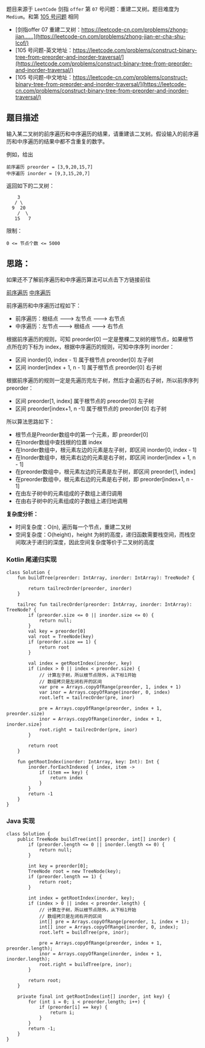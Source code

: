 题目来源于 `LeetCode` 剑指 `offer` 第 `07` 号问题：重建二叉树。题目难度为 `Medium`。和第 [105 号问题](https://leetcode-cn.com/problems/construct-binary-tree-from-preorder-and-inorder-traversal/) 相同

* [剑指offer 07 重建二叉树：https://leetcode-cn.com/problems/zhong-jian......](https://leetcode-cn.com/problems/zhong-jian-er-cha-shu-lcof/)
* [105 号问题-英文地址：https://leetcode.com/problems/construct-binary-tree-from-preorder-and-inorder-traversal/](https://leetcode.com/problems/construct-binary-tree-from-preorder-and-inorder-traversal/)
* [105 号问题-中文地址：https://leetcode-cn.com/problems/construct-binary-tree-from-preorder-and-inorder-traversal/](https://leetcode-cn.com/problems/construct-binary-tree-from-preorder-and-inorder-traversal/)


## 题目描述

输入某二叉树的前序遍历和中序遍历的结果，请重建该二叉树。假设输入的前序遍历和中序遍历的结果中都不含重复的数字。

例如，给出

```
前序遍历 preorder = [3,9,20,15,7]
中序遍历 inorder = [9,3,15,20,7]
```

返回如下的二叉树：

```
    3
   / \
  9  20
    /  \
   15   7
```

限制：

```
0 <= 节点个数 <= 5000
```

## 思路：

如果还不了解前序遍历和中序遍历算法可以点击下方链接前往

[前序遍历](https://github.com/hi-dhl/Leetcode-Solutions-with-Java-And-Kotlin/blob/master/BinaryTree(%E4%BA%8C%E5%8F%89%E6%A0%91)/0xA01%20LeetCode%E4%BA%8C%E5%8F%89%E6%A0%91%EF%BC%9A%20%E5%89%8D%E5%BA%8F%E9%81%8D%E5%8E%86.md)
[中序遍历](https://github.com/hi-dhl/Leetcode-Solutions-with-Java-And-Kotlin/blob/master/BinaryTree(%E4%BA%8C%E5%8F%89%E6%A0%91)/0xA02%20LeetCode%E4%BA%8C%E5%8F%89%E6%A0%91%EF%BC%9A%E4%B8%AD%E5%BA%8F%E9%81%8D%E5%8E%86.md)

前序遍历和中序遍历过程如下：

* 前序遍历：根结点 ---> 左节点 ---> 右节点
* 中序遍历：左节点---> 根结点 ---> 右节点

根据前序遍历的规则，可知 preorder[0] 一定是整棵二叉树的根节点，如果根节点所在的下标为 index，根据中序遍历的规则，可知中序序列 inorder：

* 区间 inorder[0, index - 1] 属于根节点 preorder[0] 左子树
* 区间 inorder[index + 1, n - 1] 属于根节点 preorder[0] 右子树

根据前序遍历的规则一定是先遍历完左子树，然后才会遍历右子树，所以前序序列 preorder：

* 区间 preorder[1, index] 属于根节点的 preorder[0] 左子树
* 区间 preorder[index+1, n -1] 属于根节点的 preorder[0] 右子树

所以算法思路如下：

* 根节点是Preorder数组中的第一个元素，即 preorder[0]
* 在Inorder数组中查找根的位置 index
* 在Inorder数组中，根元素左边的元素是左子树，即区间 inorder[0, index - 1]
* 在Inorder数组中，根元素右边的元素是右子树，即区间 inorder[index + 1, n - 1]
* 在preorder数组中，根元素左边的元素是左子树，即区间 preorder[1, index]
* 在preorder数组中，根元素右边的元素是右子树，即 preorder[index+1, n - 1]
* 在由左子树中的元素组成的子数组上递归调用
* 在由右子树中的元素组成的子数组上递归地调用

**复杂度分析：**

* 时间复杂度：O(n), 遍历每一个节点，重建二叉树
* 空间复杂度：O(height)，height 为树的高度，递归函数需要栈空间，而栈空间取决于递归的深度，因此空间复杂度等价于二叉树的高度

### Kotlin 尾递归实现

```
class Solution {
    fun buildTree(preorder: IntArray, inorder: IntArray): TreeNode? {

        return tailrecOrder(preorder, inorder)
    }

    tailrec fun tailrecOrder(preorder: IntArray, inorder: IntArray): TreeNode? {
        if (preorder.size <= 0 || inorder.size <= 0) {
            return null;
        }
        val key = preorder[0]
        val root = TreeNode(key)
        if (preorder.size == 1) {
            return root
        }

        val index = getRootIndex(inorder, key)
        if (index > 0 || index < preorder.size) {
            // 计算左子树，所以根节点除外，从下标1开始
            // 数组拷贝是左闭右开的区间
            var pre = Arrays.copyOfRange(preorder, 1, index + 1)
            var inor = Arrays.copyOfRange(inorder, 0, index)
            root.left = tailrecOrder(pre, inor)

            pre = Arrays.copyOfRange(preorder, index + 1, preorder.size)
            inor = Arrays.copyOfRange(inorder, index + 1, inorder.size)
            root.right = tailrecOrder(pre, inor)
        }

        return root
    }

    fun getRootIndex(inorder: IntArray, key: Int): Int {
        inorder.forEachIndexed { index, item ->
            if (item == key) {
                return index
            }
        }
        return -1
    }
}
```

### Java 实现

```
class Solution {
    public TreeNode buildTree(int[] preorder, int[] inorder) {
        if (preorder.length <= 0 || inorder.length <= 0) {
            return null;
        }

        int key = preorder[0];
        TreeNode root = new TreeNode(key);
        if (preorder.length == 1) {
            return root;
        }

        int index = getRootIndex(inorder, key);
        if (index > 0 || index < preorder.length) {
            // 计算左子树，所以根节点除外，从下标1开始
            // 数组拷贝是左闭右开的区间
            int[] pre = Arrays.copyOfRange(preorder, 1, index + 1);
            int[] inor = Arrays.copyOfRange(inorder, 0, index);
            root.left = buildTree(pre, inor);
            
            pre = Arrays.copyOfRange(preorder, index + 1, preorder.length);
            inor = Arrays.copyOfRange(inorder, index + 1, inorder.length);
            root.right = buildTree(pre, inor);
        }

        return root;
    }

    private final int getRootIndex(int[] inorder, int key) {
        for (int i = 0; i < preorder.length; i++) {
            if (preorder[i] == key) {
                return i;
            }
        }
        return -1;
    }
}
```



